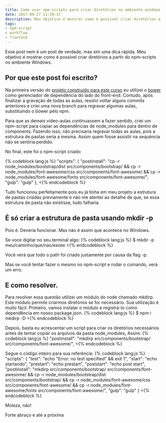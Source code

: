 ```yaml
---
title: Como usar npm-scripts para criar diretórios no ambiente windows
date: 2017-09-27 11:39:37
description: Meu objetivo é mostrar como é possível criar diretórios a partir do npm-scripts no ambiente Windows
tags:
- npm-script
- workflow
- frontend
---
```

Esse post nem é um post de verdade, mas sim uma dica rápida.
Meu objetivo é mostrar como é possível criar diretórios a partir do npm-scripts no ambiente Windows.

## Por que este post foi escrito?

Na primeira versão do <a href="https://www.udemy.com/ferramentas-front-end-git-npm-script-gulp-e-sass/?couponCode=PROMOSITE20" title="Torne-se um desenvolvedor front-end">projeto construído para este curso</a> eu utilizei o <a href="https://bower.io/" target="_blank">bower</a> como gerenciador de dependência do lado do front-end. Contudo, após finalizar a gravação de todas as aulas, resolvi voltar alguns commits anteriores e criei uma nova branch para regravar algumas aulas, substituindo o bower pelo npm.

Para que as demais video-aulas continuassem a fazer sentido, criei um npm-script para copiar as dependências de node_modules para dentro de components. Fazendo isso, não precisaria regravar todas as aulas, pois a estrutura de pastas seria a mesma. Assim quem fosse assistir na sequência não se sentiria perdido.

No final, este foi o npm-script criado:

{% codeblock lang:js %}
"scripts": {
    "postinstall": "cp -r node_modules/bootstrap/dist src/components/bootstrap/ &amp;&amp; cp -r node_modules/font-awesome/css src/components/font-awesome/ &amp;&amp; cp -r node_modules/font-awesome/fonts src/components/font-awesome/",
    "gulp": "gulp"
  },
<{% endcodeblock %}

Tudo funcionou perfeitamente pois eu já tinha em meu projeto a estrutura de pastas criadas previamente e não me atentei ao detalhe de que, se essa estrutura de pasta não existisse, tudo falharia.

## É só criar a estrutura de pasta usando mkdir -p

Pois é. Deveria funcionar. Mas não é assim que acontece no Windows. 

Se voce digitar no seu terminal algo:
{% codeblock lang:js %}
$ mkdir -p meu/caminho/que/nao/existe
<{% endcodeblock %}

Você verá que todo o path foi criado justamente por causa da flag -p.

Mas se você tentar fazer o mesmo no npm-script e rodar o comando, verá um erro. 

## E como resolver.

Para resolver essa questão utilizei um módulo do node chamado mkdirp. Este módulo permite criarmos diretórios se for necessário. Sua utilização é muito fácil. Primeiro, vamos instalar o módulo e registrá-lo como dependência em nosso package.json.
{% codeblock lang:js %}
$ npm i mkdirp -D
<{% endcodeblock %}

Depois, basta eu acrescentar um script para criar os diretórios necessários antes de tentar copiar os arquivos da pasta node_modules, Assim:
{% codeblock lang:js %}
"postinstall": "mkdirp src/components/bootstrap/ src/components/font-awesome/",
<{% endcodeblock %}

Segue o código inteiro para sua referência:
{% codeblock lang:js %}
"scripts": {
    "test": "echo \"Error: no test specified\" &amp;&amp; exit 1",
    "start": "echo startando",
    "prestart": "echo prestart",
    "poststart": "echo post start",
    "postinstall": "mkdirp src/components/bootstrap/ src/components/font-awesome/ &amp;&amp; cp -r node_modules/bootstrap/dist src/components/bootstrap/ &amp;&amp; cp -r node_modules/font-awesome/css src/components/font-awesome/ &amp;&amp; cp -r node_modules/font-awesome/fonts src/components/font-awesome/",
    "gulp": "gulp"
  }
<{% endcodeblock %}

Moleza, não!

Forte abraço e até a próxima
